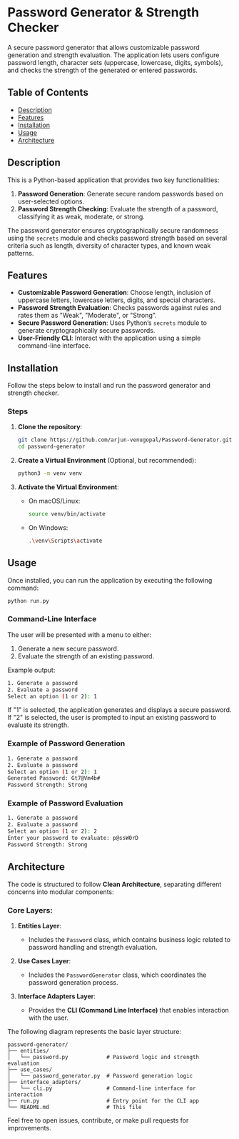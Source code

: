 
# Password Generator & Strength Checker

A secure password generator that allows customizable password generation and strength evaluation. The application lets users configure password length, character sets (uppercase, lowercase, digits, symbols), and checks the strength of the generated or entered passwords.

## Table of Contents
- [Description](#description)
- [Features](#features)
- [Installation](#installation)
- [Usage](#usage)
- [Architecture](#architecture)

## Description

This is a Python-based application that provides two key functionalities:
1. **Password Generation**: Generate secure random passwords based on user-selected options.
2. **Password Strength Checking**: Evaluate the strength of a password, classifying it as weak, moderate, or strong.

The password generator ensures cryptographically secure randomness using the `secrets` module and checks password strength based on several criteria such as length, diversity of character types, and known weak patterns.

## Features

- **Customizable Password Generation**: Choose length, inclusion of uppercase letters, lowercase letters, digits, and special characters.
- **Password Strength Evaluation**: Checks passwords against rules and rates them as "Weak", "Moderate", or "Strong".
- **Secure Password Generation**: Uses Python’s `secrets` module to generate cryptographically secure passwords.
- **User-Friendly CLI**: Interact with the application using a simple command-line interface.

## Installation

Follow the steps below to install and run the password generator and strength checker.

### Steps

1. **Clone the repository**:

   ```bash
   git clone https://github.com/arjun-venugopal/Password-Generator.git
   cd password-generator
   ```

2. **Create a Virtual Environment** (Optional, but recommended):

   ```bash
   python3 -m venv venv
   ```

3. **Activate the Virtual Environment**:
   - On macOS/Linux:
     ```bash
     source venv/bin/activate
     ```
   - On Windows:
     ```bash
     .\venv\Scripts\activate
     ```


## Usage

Once installed, you can run the application by executing the following command:

```bash
python run.py
```

### Command-Line Interface

The user will be presented with a menu to either:
1. Generate a new secure password.
2. Evaluate the strength of an existing password.

Example output:
```bash
1. Generate a password
2. Evaluate a password
Select an option (1 or 2): 1
```

If "1" is selected, the application generates and displays a secure password. If "2" is selected, the user is prompted to input an existing password to evaluate its strength.

### Example of Password Generation

```bash
1. Generate a password
2. Evaluate a password
Select an option (1 or 2): 1
Generated Password: Gt7@Vm4b#
Password Strength: Strong
```

### Example of Password Evaluation

```bash
1. Generate a password
2. Evaluate a password
Select an option (1 or 2): 2
Enter your password to evaluate: p@ssW0rD
Password Strength: Strong
```

## Architecture

The code is structured to follow **Clean Architecture**, separating different concerns into modular components:

### Core Layers:
1. **Entities Layer**:
   - Includes the `Password` class, which contains business logic related to password handling and strength evaluation.

2. **Use Cases Layer**:
   - Includes the `PasswordGenerator` class, which coordinates the password generation process.

3. **Interface Adapters Layer**:
   - Provides the **CLI (Command Line Interface)** that enables interaction with the user.

The following diagram represents the basic layer structure:

```
password-generator/
├── entities/
│   └── password.py            # Password logic and strength evaluation
├── use_cases/
│   └── password_generator.py  # Password generation logic
├── interface_adapters/
│   └── cli.py                 # Command-line interface for interaction
├── run.py                     # Entry point for the CLI app
└── README.md                  # This file
```



Feel free to open issues, contribute, or make pull requests for improvements.

